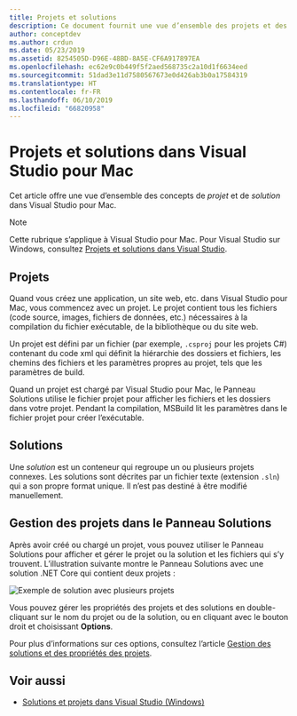 ```yaml
---
title: Projets et solutions
description: Ce document fournit une vue d’ensemble des projets et des solutions dans Visual Studio pour Mac.
author: conceptdev
ms.author: crdun
ms.date: 05/23/2019
ms.assetid: 8254505D-D96E-48BD-8A5E-CF6A917897EA
ms.openlocfilehash: ec62e9c0b449f5f2aed568735c2a10d1f6634eed
ms.sourcegitcommit: 51dad3e11d7580567673e0d426ab3b0a17584319
ms.translationtype: HT
ms.contentlocale: fr-FR
ms.lasthandoff: 06/10/2019
ms.locfileid: "66820958"
---
```

# <a name="projects-and-solutions-in-visual-studio-for-mac"></a>Projets et solutions dans Visual Studio pour Mac

Cet article offre une vue d’ensemble des concepts de *projet* et de *solution* dans Visual Studio pour Mac.

> [!NOTE] 
> Cette rubrique s’applique à Visual Studio pour Mac. Pour Visual Studio sur Windows, consultez [Projets et solutions dans Visual Studio](/visualstudio/ide/solutions-and-projects-in-visual-studio).

## <a name="projects"></a>Projets

Quand vous créez une application, un site web, etc. dans Visual Studio pour Mac, vous commencez avec un projet. Le projet contient tous les fichiers (code source, images, fichiers de données, etc.) nécessaires à la compilation du fichier exécutable, de la bibliothèque ou du site web.

Un projet est défini par un fichier (par exemple, `.csproj` pour les projets C#) contenant du code xml qui définit la hiérarchie des dossiers et fichiers, les chemins des fichiers et les paramètres propres au projet, tels que les paramètres de build.

Quand un projet est chargé par Visual Studio pour Mac, le Panneau Solutions utilise le fichier projet pour afficher les fichiers et les dossiers dans votre projet. Pendant la compilation, MSBuild lit les paramètres dans le fichier projet pour créer l’exécutable.

## <a name="solutions"></a>Solutions

Une *solution* est un conteneur qui regroupe un ou plusieurs projets connexes. Les solutions sont décrites par un fichier texte (extension `.sln`) qui a son propre format unique. Il n’est pas destiné à être modifié manuellement.

## <a name="managing-projects-in-the-solution-pad"></a>Gestion des projets dans le Panneau Solutions

Après avoir créé ou chargé un projet, vous pouvez utiliser le Panneau Solutions pour afficher et gérer le projet ou la solution et les fichiers qui s’y trouvent. L’illustration suivante montre le Panneau Solutions avec une solution .NET Core qui contient deux projets :

![Exemple de solution avec plusieurs projets](media/solution-example.png)

Vous pouvez gérer les propriétés des projets et des solutions en double-cliquant sur le nom du projet ou de la solution, ou en cliquant avec le bouton droit et choisissant **Options**.

Pour plus d’informations sur ces options, consultez l’article [Gestion des solutions et des propriétés des projets](managing-solutions-and-project-properties.md).

## <a name="see-also"></a>Voir aussi

- [Solutions et projets dans Visual Studio (Windows)](/visualstudio/ide/solutions-and-projects-in-visual-studio)
